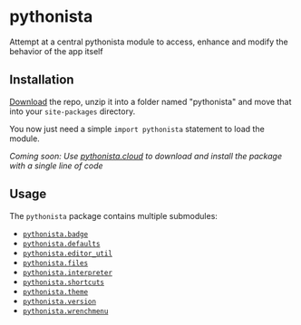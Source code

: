 # pythonista

Attempt at a central pythonista module to access, enhance and modify the behavior of the app itself


## Installation

[Download](https://github.com/lukaskollmer/pythonista/archive/master.zip) the repo, unzip it into a folder named "pythonista" and move that into your `site-packages` directory.

You now just need a simple `import pythonista` statement to load the module.

*Coming soon: Use [pythonista.cloud](https://pythonista.cloud) to download and install the package with a single line of code*


## Usage

The `pythonista` package contains multiple submodules:
- [`pythonista.badge`](https://github.com/lukaskollmer/pythonista/blob/master/pythonista/badge.py)
- [`pythonista.defaults`](https://github.com/lukaskollmer/pythonista/blob/master/pythonista/defaults.py)
- [`pythonista.editor_util`](https://github.com/lukaskollmer/pythonista/blob/master/pythonista/editor_util.py)
- [`pythonista.files`](https://github.com/lukaskollmer/pythonista/blob/master/pythonista/files.py)
- [`pythonista.interpreter`](https://github.com/lukaskollmer/pythonista/blob/master/pythonista/interpreter.py)
- [`pythonista.shortcuts`](https://github.com/lukaskollmer/pythonista/blob/master/pythonista/shortcuts.py)
- [`pythonista.theme`](https://github.com/lukaskollmer/pythonista/blob/master/pythonista/theme.py)
- [`pythonista.version`](https://github.com/lukaskollmer/pythonista/blob/master/pythonista/version.py)
- [`pythonista.wrenchmenu`](https://github.com/lukaskollmer/pythonista/blob/master/pythonista/wrenchmenu.py)